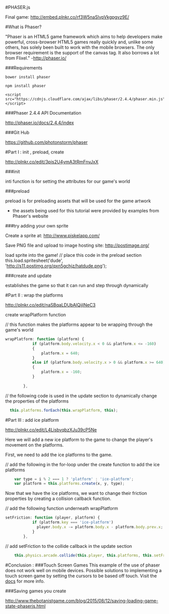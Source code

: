 #PHASER.js

Final game: http://embed.plnkr.co/rf3W5naSlvpVkgpgvz9E/

#What is Phaser?

"Phaser is an HTML5 game framework which aims to help developers make powerful, cross-browser HTML5 games really quickly and, unlike some others, has solely been built to work with the mobile browsers. The only browser requirement is the support of the canvas tag. It also borrows a lot from Flixel." -http://phaser.io/

###Requirements
```
bower install phaser
```
```
npm install phaser
```
```
<script src="https://cdnjs.cloudflare.com/ajax/libs/phaser/2.4.4/phaser.min.js"> </script>
```

###Phaser 2.4.4 API Documentation 

http://phaser.io/docs/2.4.4/index

###Git Hub

https://github.com/photonstorm/phaser

#Part I : init , preload, create

http://plnkr.co/edit/3pis2U4ymA3tRmFnvJxX

###init

inti function is for setting the attributes for our game's world

###preload

preload is for preloading assets that will be used for the game artwork
- the assets being used for this tutorial were provided by examples from Phaser's website

###try adding your own sprite

Create a sprite at: http://www.piskelapp.com/

Save PNG file and upload to image hosting site: http://postimage.org/

load sprite into the game! 
  // place this code in the preload section
  this.load.spritesheet('dude', 'http://s11.postimg.org/qxn5gchjz/hatdude.png');

###create and update

establishes the game so that it can run and step through dynamically

#Part II : wrap the platforms

http://plnkr.co/edit/naSBqaLDUbAlQijINeC3

create wrapPlatform function

// this function makes the platforms appear to be wrapping through the game's world
```javascript 
wrapPlatform: function (platform) {
            if (platform.body.velocity.x < 0 && platform.x <= -160)
            {
                platform.x = 640;
            }
            else if (platform.body.velocity.x > 0 && platform.x >= 640)
            {
                platform.x = -160;
            }
    
        },
```       
// the following code is used in the update section to dynamically change the properties of the platforms
```javascript   
  this.platforms.forEach(this.wrapPlatform, this);
```
#Part III : add ice platform

http://plnkr.co/edit/L4LisbvqbzXJu39cP5Ne

Here we will add a new ice platform to the game to change the player's movement on the platforms.

First, we need to add the ice platforms to the game. 

// add the following in the for-loop under the create function to add the ice platforms
```javascript
    var type = i % 2 === 1 ? 'platform' : 'ice-platform';
    var platform = this.platforms.create(x, y, type); 
```  
Now that we have the ice platforms, we want to change their friction properties by creating a collision callback function.

// add the following function underneath wrapPlatform
```javascript
setFriction: function (player, platform) { 
            if (platform.key === 'ice-platform')
              player.body.x -= platform.body.x - platform.body.prev.x;
            }
        },
```
// add setFriction to the collide callback in the update section
```javascript
    this.physics.arcade.collide(this.player, this.platforms, this.setFriction, null, this);
```





#Conclusion : 
###Touch Screen Games
This example of the use of phaser does not work well on mobile devices. Possible solutions to implementing a touch screen game by setting the cursors to be based off touch. Visit the [docs](http://phaser.io/docs/2.4.4/index) for more info.

###Saving games you create

http://www.thebotanistgame.com/blog/2015/08/12/saving-loading-game-state-phaserjs.html
